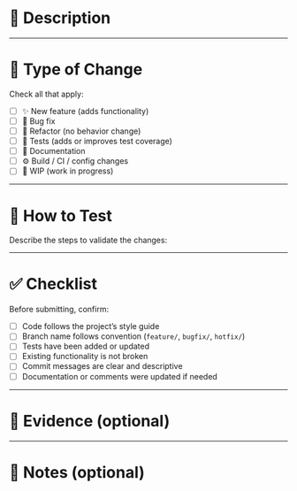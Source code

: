 # 📝 Description
<!-- 

What's are you do?
Briefly describe **what** this PR does and **why**.

Example:  
> Adds email validation to the login flow and fixes a crash when fields are empty.

-->

---

# 🔄 Type of Change

Check all that apply:

- [ ] ✨ New feature (adds functionality)
- [ ] 🐛 Bug fix
- [ ] 🧹 Refactor (no behavior change)
- [ ] 🧪 Tests (adds or improves test coverage)
- [ ] 📘 Documentation
- [ ] ⚙️ Build / CI / config changes
- [ ] 🚧 WIP (work in progress)

---

# 🧩 How to Test

Describe the steps to validate the changes:

<!-- 
Describe the steps to validate the changes, you can use videos, diagrams or other documents to illustrate the process:

Example: 
1. Checkout this branch:
   ```bash
   git checkout feature/your-branch-name
   ```
2. Build or run tests:
   ```bash
   ./gradlew assembleDebug
   ```
3. Open the **XYZ** screen and verify the described behavior.

-->
---

# ✅ Checklist

Before submitting, confirm:

- [ ] Code follows the project’s style guide
- [ ] Branch name follows convention (`feature/`, `bugfix/`, `hotfix/`)
- [ ] Tests have been added or updated
- [ ] Existing functionality is not broken
- [ ] Commit messages are clear and descriptive
- [ ] Documentation or comments were updated if needed

---

# 📸 Evidence (optional)
<!--
Attach screenshots, logs, or videos demonstrating the change, if applicable.
-->
---

# 🧠 Notes (optional)
<!--
Include extra information, pending items, or technical decisions.
-->
